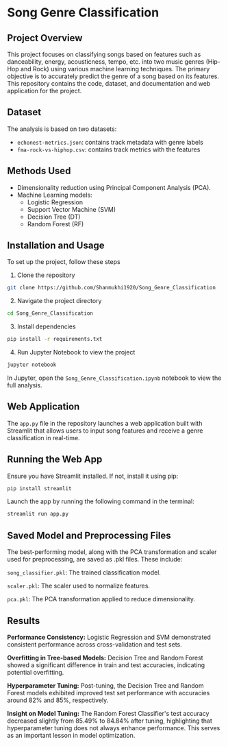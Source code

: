 
# Song Genre Classification

## Project Overview
This project focuses on classifying songs based on features such as danceability, energy, acousticness, tempo, etc. into two music genres (Hip-Hop and Rock) using various machine learning techniques. The primary objective is to accurately predict the genre of a song based on its features. This repository contains the code, dataset, and documentation and web application for the project.

## Dataset
The analysis is based on two datasets:
- `echonest-metrics.json`: contains track metadata with genre labels
- `fma-rock-vs-hiphop.csv`: contains track metrics with the features

## Methods Used
- Dimensionality reduction using Principal Component Analysis (PCA).
- Machine Learning models:
  - Logistic Regression
  - Support Vector Machine (SVM)
  - Decision Tree (DT)
  - Random Forest (RF)


## Installation and Usage
To set up the project, follow these steps
1. Clone the repository
```bash
git clone https://github.com/Shanmukhi1920/Song_Genre_Classification
```
2. Navigate the project directory
```bash
cd Song_Genre_Classification
```
3. Install dependencies
```bash
pip install -r requirements.txt
```
4. Run Jupyter Notebook to view the project
```bash
jupyter notebook
```
In Jupyter, open the `Song_Genre_Classification.ipynb` notebook to view the full analysis.

## Web Application
The `app.py` file in the repository launches a web application built with Streamlit that allows users to input song features and receive a genre classification in real-time.

## Running the Web App
Ensure you have Streamlit installed. If not, install it using pip:
```bash
pip install streamlit
```
Launch the app by running the following command in the terminal:
```bash
streamlit run app.py
```

## Saved Model and Preprocessing Files
The best-performing model, along with the PCA transformation and scaler used for preprocessing, are saved as .pkl files. These include:

`song_classifier.pkl`: The trained classification model.

`scaler.pkl`: The scaler used to normalize features.

`pca.pkl`: The PCA transformation applied to reduce dimensionality.

## Results
**Performance Consistency:** Logistic Regression and SVM demonstrated consistent performance across cross-validation and test sets.

**Overfitting in Tree-based Models:** Decision Tree and Random Forest showed a significant difference in train and test accuracies, indicating potential overfitting.

**Hyperparameter Tuning:** Post-tuning, the Decision Tree and Random Forest models exhibited improved test set performance with accuracies around 82% and 85%, respectively.

**Insight on Model Tuning:** The Random Forest Classifier's test accuracy decreased slightly from 85.49% to 84.84% after tuning, highlighting that hyperparameter tuning does not always enhance performance. This serves as an important lesson in model optimization.
